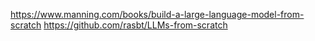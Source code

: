 https://www.manning.com/books/build-a-large-language-model-from-scratch
https://github.com/rasbt/LLMs-from-scratch